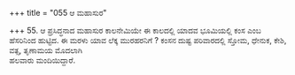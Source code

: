 +++
title = "055 ಆ ಮಹಾಸುರ"

+++
55. ಆ ಪ್ರಸಿದ್ಧನಾದ ಮಹಾಸುರ ಕಾಲನೇಮಿಯೇ ಈ ಕಾಲದಲ್ಲಿ ಯಾದವ ಭೂಮಿಯಲ್ಲಿ ಕಂಸ ಎಂಬ ಹೆಸರಿನಿಂದ ಹುಟ್ಟಿದ. ಈ ಮರಳು ಯಾವ ಲೆಕ್ಕ ಮುರಹರನಿಗೆ ? ಕಂಸನ ದುಷ್ಟ ಪರಿವಾರದಲ್ಲಿ ಸ್ತೋಮ, ಧೇನುಕ, ಕೇಶಿ, ವತ್ಸ, ತೃಣಾಮಯ ಮೊದಲಾಗಿ   
ಹಲವಾರು ಮಂದಿಯಿದ್ದಾರೆ.